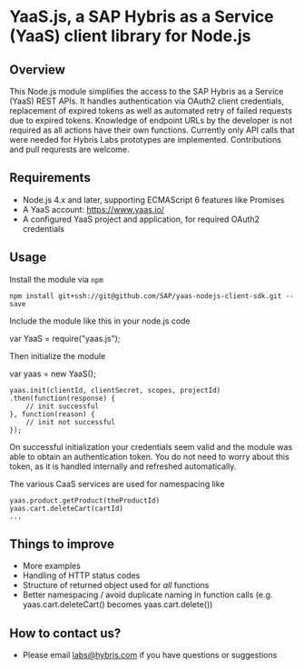 # YaaS.js, a SAP Hybris as a Service (YaaS) client library for Node.js

## Overview
This Node.js module simplifies the access to the SAP Hybris as a Service (YaaS) REST APIs. It handles authentication via OAuth2 client credentials, replacement of expired tokens as well as automated retry of failed requests due to expired tokens. Knowledge of endpoint URLs by the developer is not required as all actions have their own functions. Currently only API calls that were needed for Hybris Labs prototypes are implemented. Contributions and pull requrests are welcome.

## Requirements
* Node.js 4.x and later, supporting ECMAScript 6 features like Promises
* A YaaS account: https://www.yaas.io/
* A configured YaaS project and application, for required OAuth2 credentials

## Usage
Install the module via `npm`

	npm install git+ssh://git@github.com/SAP/yaas-nodejs-client-sdk.git --save

Include the module like this in your node.js code

  var YaaS = require("yaas.js");

Then initialize the module

  var yaas = new YaaS();

	yaas.init(clientId, clientSecret, scopes, projectId)
	.then(function(response) {
		// init successful
	}, function(reason) {
		// init not successful
	});

On successful initialization your credentials seem valid and the module was able to obtain an authentication token.
You do not need to worry about this token, as it is handled internally and refreshed automatically.

The various CaaS services are used for namespacing like

	yaas.product.getProduct(theProductId)
	yaas.cart.deleteCart(cartId)
	...

## Things to improve
* More examples
* Handling of HTTP status codes
* Structure of returned object used for *all* functions
* Better namespacing / avoid duplicate naming in function calls (e.g. yaas.cart.deleteCart() becomes yaas.cart.delete())

## How to contact us?
* Please email labs@hybris.com if you have questions or suggestions
